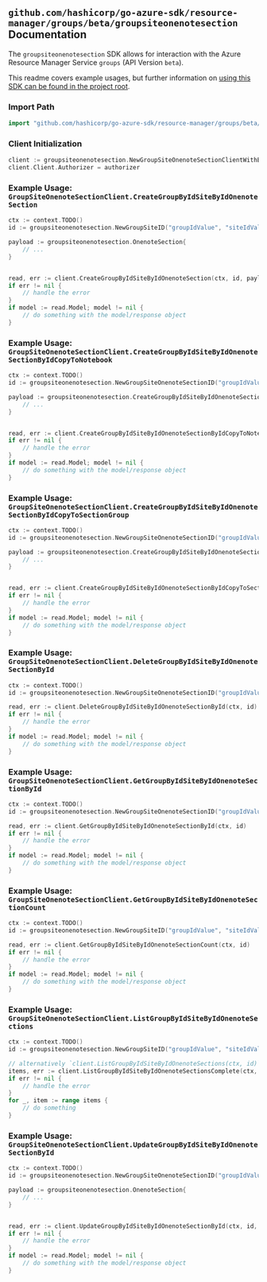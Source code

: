 
## `github.com/hashicorp/go-azure-sdk/resource-manager/groups/beta/groupsiteonenotesection` Documentation

The `groupsiteonenotesection` SDK allows for interaction with the Azure Resource Manager Service `groups` (API Version `beta`).

This readme covers example usages, but further information on [using this SDK can be found in the project root](https://github.com/hashicorp/go-azure-sdk/tree/main/docs).

### Import Path

```go
import "github.com/hashicorp/go-azure-sdk/resource-manager/groups/beta/groupsiteonenotesection"
```


### Client Initialization

```go
client := groupsiteonenotesection.NewGroupSiteOnenoteSectionClientWithBaseURI("https://management.azure.com")
client.Client.Authorizer = authorizer
```


### Example Usage: `GroupSiteOnenoteSectionClient.CreateGroupByIdSiteByIdOnenoteSection`

```go
ctx := context.TODO()
id := groupsiteonenotesection.NewGroupSiteID("groupIdValue", "siteIdValue")

payload := groupsiteonenotesection.OnenoteSection{
	// ...
}


read, err := client.CreateGroupByIdSiteByIdOnenoteSection(ctx, id, payload)
if err != nil {
	// handle the error
}
if model := read.Model; model != nil {
	// do something with the model/response object
}
```


### Example Usage: `GroupSiteOnenoteSectionClient.CreateGroupByIdSiteByIdOnenoteSectionByIdCopyToNotebook`

```go
ctx := context.TODO()
id := groupsiteonenotesection.NewGroupSiteOnenoteSectionID("groupIdValue", "siteIdValue", "onenoteSectionIdValue")

payload := groupsiteonenotesection.CreateGroupByIdSiteByIdOnenoteSectionByIdCopyToNotebookRequest{
	// ...
}


read, err := client.CreateGroupByIdSiteByIdOnenoteSectionByIdCopyToNotebook(ctx, id, payload)
if err != nil {
	// handle the error
}
if model := read.Model; model != nil {
	// do something with the model/response object
}
```


### Example Usage: `GroupSiteOnenoteSectionClient.CreateGroupByIdSiteByIdOnenoteSectionByIdCopyToSectionGroup`

```go
ctx := context.TODO()
id := groupsiteonenotesection.NewGroupSiteOnenoteSectionID("groupIdValue", "siteIdValue", "onenoteSectionIdValue")

payload := groupsiteonenotesection.CreateGroupByIdSiteByIdOnenoteSectionByIdCopyToSectionGroupRequest{
	// ...
}


read, err := client.CreateGroupByIdSiteByIdOnenoteSectionByIdCopyToSectionGroup(ctx, id, payload)
if err != nil {
	// handle the error
}
if model := read.Model; model != nil {
	// do something with the model/response object
}
```


### Example Usage: `GroupSiteOnenoteSectionClient.DeleteGroupByIdSiteByIdOnenoteSectionById`

```go
ctx := context.TODO()
id := groupsiteonenotesection.NewGroupSiteOnenoteSectionID("groupIdValue", "siteIdValue", "onenoteSectionIdValue")

read, err := client.DeleteGroupByIdSiteByIdOnenoteSectionById(ctx, id)
if err != nil {
	// handle the error
}
if model := read.Model; model != nil {
	// do something with the model/response object
}
```


### Example Usage: `GroupSiteOnenoteSectionClient.GetGroupByIdSiteByIdOnenoteSectionById`

```go
ctx := context.TODO()
id := groupsiteonenotesection.NewGroupSiteOnenoteSectionID("groupIdValue", "siteIdValue", "onenoteSectionIdValue")

read, err := client.GetGroupByIdSiteByIdOnenoteSectionById(ctx, id)
if err != nil {
	// handle the error
}
if model := read.Model; model != nil {
	// do something with the model/response object
}
```


### Example Usage: `GroupSiteOnenoteSectionClient.GetGroupByIdSiteByIdOnenoteSectionCount`

```go
ctx := context.TODO()
id := groupsiteonenotesection.NewGroupSiteID("groupIdValue", "siteIdValue")

read, err := client.GetGroupByIdSiteByIdOnenoteSectionCount(ctx, id)
if err != nil {
	// handle the error
}
if model := read.Model; model != nil {
	// do something with the model/response object
}
```


### Example Usage: `GroupSiteOnenoteSectionClient.ListGroupByIdSiteByIdOnenoteSections`

```go
ctx := context.TODO()
id := groupsiteonenotesection.NewGroupSiteID("groupIdValue", "siteIdValue")

// alternatively `client.ListGroupByIdSiteByIdOnenoteSections(ctx, id)` can be used to do batched pagination
items, err := client.ListGroupByIdSiteByIdOnenoteSectionsComplete(ctx, id)
if err != nil {
	// handle the error
}
for _, item := range items {
	// do something
}
```


### Example Usage: `GroupSiteOnenoteSectionClient.UpdateGroupByIdSiteByIdOnenoteSectionById`

```go
ctx := context.TODO()
id := groupsiteonenotesection.NewGroupSiteOnenoteSectionID("groupIdValue", "siteIdValue", "onenoteSectionIdValue")

payload := groupsiteonenotesection.OnenoteSection{
	// ...
}


read, err := client.UpdateGroupByIdSiteByIdOnenoteSectionById(ctx, id, payload)
if err != nil {
	// handle the error
}
if model := read.Model; model != nil {
	// do something with the model/response object
}
```
